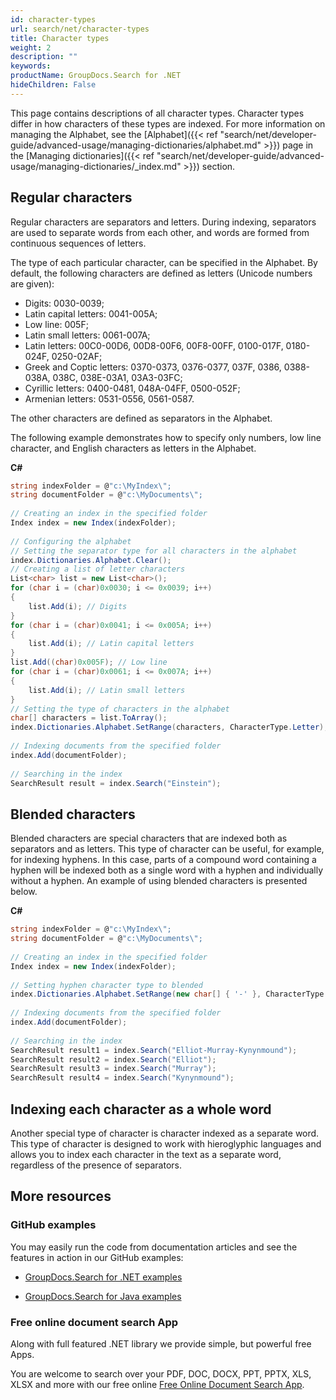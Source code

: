 ```yaml
---
id: character-types
url: search/net/character-types
title: Character types
weight: 2
description: ""
keywords: 
productName: GroupDocs.Search for .NET
hideChildren: False
---
```

This page contains descriptions of all character types. Character types differ in how characters of these types are indexed. For more information on managing the Alphabet, see the [Alphabet]({{< ref "search/net/developer-guide/advanced-usage/managing-dictionaries/alphabet.md" >}}) page in the [Managing dictionaries]({{< ref "search/net/developer-guide/advanced-usage/managing-dictionaries/_index.md" >}}) section.

## Regular characters

Regular characters are separators and letters. During indexing, separators are used to separate words from each other, and words are formed from continuous sequences of letters.

The type of each particular character, can be specified in the Alphabet. By default, the following characters are defined as letters (Unicode numbers are given):

*   Digits: 0030-0039;
*   Latin capital letters: 0041-005A;
*   Low line: 005F;
*   Latin small letters: 0061-007A;
*   Latin letters: 00C0-00D6, 00D8-00F6, 00F8-00FF, 0100-017F, 0180-024F, 0250-02AF;
*   Greek and Coptic letters: 0370-0373, 0376-0377, 037F, 0386, 0388-038A, 038C, 038E-03A1, 03A3-03FC;
*   Cyrillic letters: 0400-0481, 048A-04FF, 0500-052F;
*   Armenian letters: 0531-0556, 0561-0587.

The other characters are defined as separators in the Alphabet.

The following example demonstrates how to specify only numbers, low line character, and English characters as letters in the Alphabet.

**C#**

```csharp
string indexFolder = @"c:\MyIndex\";
string documentFolder = @"c:\MyDocuments\";
 
// Creating an index in the specified folder
Index index = new Index(indexFolder);
 
// Configuring the alphabet
// Setting the separator type for all characters in the alphabet
index.Dictionaries.Alphabet.Clear();
// Creating a list of letter characters
List<char> list = new List<char>();
for (char i = (char)0x0030; i <= 0x0039; i++)
{
    list.Add(i); // Digits
}
for (char i = (char)0x0041; i <= 0x005A; i++)
{
    list.Add(i); // Latin capital letters
}
list.Add((char)0x005F); // Low line
for (char i = (char)0x0061; i <= 0x007A; i++)
{
    list.Add(i); // Latin small letters
}
// Setting the type of characters in the alphabet
char[] characters = list.ToArray();
index.Dictionaries.Alphabet.SetRange(characters, CharacterType.Letter);
 
// Indexing documents from the specified folder
index.Add(documentFolder);
 
// Searching in the index
SearchResult result = index.Search("Einstein");
```

## Blended characters

Blended characters are special characters that are indexed both as separators and as letters. This type of character can be useful, for example, for indexing hyphens. In this case, parts of a compound word containing a hyphen will be indexed both as a single word with a hyphen and individually without a hyphen. An example of using blended characters is presented below.

**C#**

```csharp
string indexFolder = @"c:\MyIndex\";
string documentFolder = @"c:\MyDocuments\";
 
// Creating an index in the specified folder
Index index = new Index(indexFolder);
 
// Setting hyphen character type to blended
index.Dictionaries.Alphabet.SetRange(new char[] { '-' }, CharacterType.Blended);
 
// Indexing documents from the specified folder
index.Add(documentFolder);
 
// Searching in the index
SearchResult result1 = index.Search("Elliot-Murray-Kynynmound");
SearchResult result2 = index.Search("Elliot");
SearchResult result3 = index.Search("Murray");
SearchResult result4 = index.Search("Kynynmound");
```

## Indexing each character as a whole word

Another special type of character is character indexed as a separate word. This type of character is designed to work with hieroglyphic languages and allows you to index each character in the text as a separate word, regardless of the presence of separators.

## More resources

### GitHub examples

You may easily run the code from documentation articles and see the features in action in our GitHub examples:

*   [GroupDocs.Search for .NET examples](https://github.com/groupdocs-search/GroupDocs.Search-for-.NET)
    
*   [GroupDocs.Search for Java examples](https://github.com/groupdocs-search/GroupDocs.Search-for-Java)
    

### Free online document search App

Along with full featured .NET library we provide simple, but powerful free Apps.

You are welcome to search over your PDF, DOC, DOCX, PPT, PPTX, XLS, XLSX and more with our free online [Free Online Document Search App](https://products.groupdocs.app/search).
